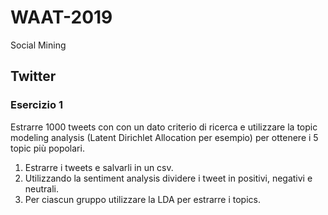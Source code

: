 # WAAT-2019

Social Mining

## Twitter


### Esercizio 1

Estrarre 1000 tweets con con un dato criterio di ricerca e utilizzare la topic modeling analysis
(Latent Dirichlet Allocation per esempio) per ottenere i 5 topic più popolari.

1. Estrarre i tweets e salvarli in un csv.
2. Utilizzando la sentiment analysis dividere i tweet in positivi, negativi e neutrali.
3. Per ciascun gruppo utilizzare la LDA per estrarre i topics.
